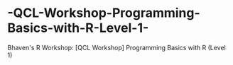 # -QCL-Workshop-Programming-Basics-with-R-Level-1-
Bhaven's R Workshop: [QCL Workshop] Programming Basics with R (Level 1)
